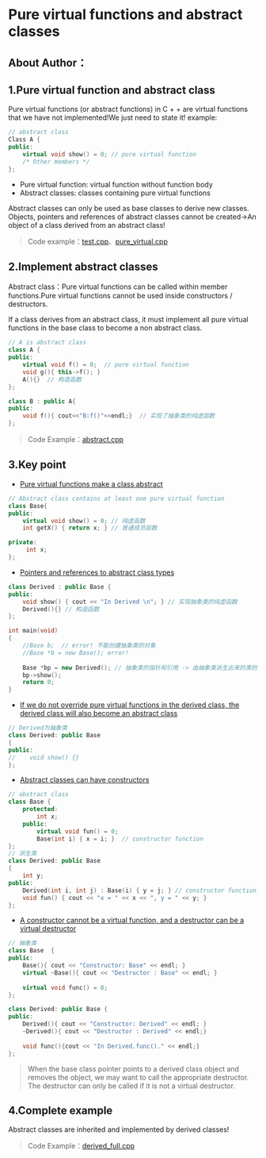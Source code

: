 # Pure virtual functions and abstract classes

## About Author：



   

## 1.Pure virtual function and abstract class


Pure virtual functions (or abstract functions) in C + + are virtual functions that we have not implemented!We just need to state it! 
example:
```cpp
// abstract class
Class A {
public: 
    virtual void show() = 0; // pure virtual function
    /* Other members */
}; 
```

 * Pure virtual function: virtual function without function body
 * Abstract classes: classes containing pure virtual functions

Abstract classes can only be used as base classes to derive new classes. Objects, pointers and references of abstract classes cannot be created->An object of a class derived from an abstract class!

> Code example：[test.cpp](./test.cpp)、[pure_virtual.cpp](./pure_virtual.cpp)

## 2.Implement abstract classes

Abstract class：Pure virtual functions can be called within member functions.Pure virtual functions cannot be used inside constructors / destructors.

If a class derives from an abstract class, it must implement all pure virtual functions in the base class to become a non abstract class.
```cpp
// A is abstract class
class A {
public:
    virtual void f() = 0;  // pure virtual function
    void g(){ this->f(); }
    A(){}  // 构造函数
};

class B : public A{
public:
    void f(){ cout<<"B:f()"<<endl;}  // 实现了抽象类的纯虚函数
};
```

> Code Example：[abstract.cpp](./abstract.cpp)

## 3.Key point

- [Pure virtual functions make a class abstract](./interesting_facts1.cpp)
```cpp
// Abstract class contains at least one pure virtual function
class Base{
public: 
    virtual void show() = 0; // 纯虚函数
    int getX() { return x; } // 普通成员函数

private:
     int x; 
}; 
```

- [Pointers and references to abstract class types](./interesting_facts2.cpp)
```cpp
class Derived : public Base { 
public: 
    void show() { cout << "In Derived \n"; } // 实现抽象类的纯虚函数
    Derived(){} // 构造函数
}; 

int main(void) 
{ 
    //Base b;  // error! 不能创建抽象类的对象
    //Base *b = new Base(); error!
    
    Base *bp = new Derived(); // 抽象类的指针和引用 -> 由抽象类派生出来的类的对象
    bp->show();
    return 0; 
}
```

- [If we do not override pure virtual functions in the derived class, the derived class will also become an abstract class](./interesting_facts3.cpp)
```cpp
// Derived为抽象类
class Derived: public Base 
{ 
public: 
//    void show() {}
}; 
```

- [Abstract classes can have constructors](./interesting_facts4.cpp)
```cpp
// abstract class
class Base { 
    protected: 
        int x; 
    public: 
        virtual void fun() = 0; 
        Base(int i) { x = i; }  // constructor function
}; 
// 派生类
class Derived: public Base 
{ 
    int y; 
public: 
    Derived(int i, int j) : Base(i) { y = j; } // constructor function
    void fun() { cout << "x = " << x << ", y = " << y; }
}; 
```

- [A constructor cannot be a virtual function, and a destructor can be a virtual destructor](./interesting_facts5.cpp)
```cpp
// 抽象类
class Base  {
public:
    Base(){ cout << "Constructor: Base" << endl; }
    virtual ~Base(){ cout << "Destructor : Base" << endl; }
    
    virtual void func() = 0;
};

class Derived: public Base {
public:
    Derived(){ cout << "Constructor: Derived" << endl; }
    ~Derived(){ cout << "Destructor : Derived" << endl;}
    
    void func(){cout << "In Derived.func()." << endl;}
};
```
>When the base class pointer points to a derived class object and removes the object, we may want to call the appropriate destructor.
>The destructor can only be called if it is not a virtual destructor.

## 4.Complete example

Abstract classes are inherited and implemented by derived classes!

> Code Example：[derived_full.cpp](./derived_full.cpp)
